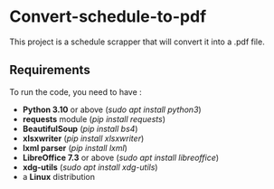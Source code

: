 # Convert-schedule-to-pdf

This project is a schedule scrapper that will convert it into a .pdf file.

## Requirements

To run the code, you need to have :

 - __Python 3.10__ or above (_sudo apt install python3_)
 - __requests__ module (_pip install requests_)
 - __BeautifulSoup__ (_pip install bs4_)
 - __xlsxwriter__ (_pip install xlsxwriter_)
 - __lxml parser__ (_pip install lxml_)
 - __LibreOffice 7.3__ or above (_sudo apt install libreoffice_)
 - __xdg-utils__ (_sudo apt install xdg-utils_)
 - a __Linux__ distribution
